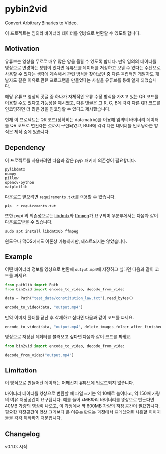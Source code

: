 # pybin2vid

<!-- ![[CI](https://github.com/ilotoki0804/pybin2vid/workflows/ci/badge.svg?branch=main)](https://github.com/ilotoki0804/pybin2vid/actions?workflow=ci)
[![Codecov](https://codecov.io/gh/ilotoki0804/pybin2vid/branch/main/graph/badge.svg)](https://codecov.io/gh/ilotoki0804/pybin2vid)
[![Maintainability](https://api.codeclimate.com/v1/badges/d96cc9a1841a819cd4f5/maintainability)](https://codeclimate.com/github/ilotoki0804/pybin2vid/maintainability)
[![Code Climate technical debt](https://img.shields.io/codeclimate/tech-debt/ilotoki0804/pybin2vid)](https://codeclimate.com/github/ilotoki0804/pybin2vid)
[![Read the Docs](https://img.shields.io/readthedocs/pybin2vid/latest?label=Read%20the%20Docs)](https://pybin2vid.readthedocs.io/en/latest/index.html) -->

Convert Arbitrary Binaries to Video.

이 프로젝트는 임의의 바이너리 데이터를 영상으로 변환할 수 있도록 합니다.

## Motivation

유튜브는 영상을 무료로 매우 많은 양을 올릴 수 있도록 합니다.
만약 임의의 데이터를 영상으로 변경하는 방법이 있다면 유튜브를 데이터를 저장하고 보낼 수 있다는 수단으로 사용할 수 있다는 생각에 계속해서 관련 방식을 찾아보던 중 다른 독립적인 개발자도 개발자도 같은 이유로 관련 프로그램을 만들었다는 사실을 유튜브를 통해 알게 되었습니다.

해당 유튜브 영상의 댓글 중 하나가 자체적인 오류 수정 방식을 가지고 있는 QR 코드를 이용할 수도 있다고 가능성을 제시했고, 다른 댓글은 그 R, G, B에 각각 다른 QR 코드를 인코딩하면 더 많은 양을 인코딩할 수 있다고 제시했습니다.

현재 이 프로젝트는 QR 코드(정확히는 datamatrix)를 이용해 임의의 바이너리 데이터를 QR 코드로 변환하는 것까지 구현되었고, RGB에 각각 다른 데이터를 인코딩하는 방식은 제작 중에 있습니다.

## Dependency

이 프로젝트를 사용하려면 다음과 같은 pypi 패키지 의존성이 필요합니다.

```
pylibdmtx
numpy
pillow
opencv-python
matplotlib
```

다운로드 받으려면 `requirements.txt`를 이용할 수 있습니다.

```console
pip -r requirements.txt
```

또한 pypi 외 의존성으로는 [libdmtx](http://libdmtx.wikidot.com/general-instructions)와 [ffmpeg](https://ffmpeg.org/)가 요구되며 우분투에서는 다음과 같이 다운로드받을 수 있습니다.

```console
sudo apt install libdmtx0b ffmpeg
```

윈도우나 맥OS에서도 이론상 가능하지만, 테스트되지는 않았습니다.

## Example

어떤 바이너리 정보를 영상으로 변환해 `output.mp4`에 저장하고 싶다면 다음과 같이 코드를 짜세요.

```python
from pathlib import Path
from bin2vid import encode_to_video, decode_from_video

data = Path("test_data/constitution_law.txt").read_bytes()

encode_to_video(data, "output.mp4")
```

만약 이미지 폴더를 끝난 후 삭제하고 싶다면 다음과 같이 코드를 짜세요.

```python
encode_to_video(data, "output.mp4", delete_images_folder_after_finished=True)
```

영상으로 저장된 데이터를 불러오고 싶다면 다음과 같이 코드를 짜세요.

```python
from bin2vid import encode_to_video, decode_from_video

decode_from_video("output.mp4")
```

## Limitation

이 방식으로 만들어진 데이터는 어째선지 유튜브에 업로드되지 않습니다.

바이너리 데이터를 영상으로 변환할 때 파일 크기는 약 10배로 늘어나고, 약 150배 가량의 여유 저장공간이 요구됩니다. 예를 들어 4MB짜리 바이너리를 영상으로 만든다면 40MB 가량의 영상이 나오고, 이 과정에서 약 600MB 가량의 저장 공간이 필요합니다. 필요한 저장공간이 영상 크기보다 큰 이유는 만드는 과정에서 프레임으로 사용할 이미지들을 각각 제작하기 때문입니다.

## Changelog

v0.1.0: 시작
